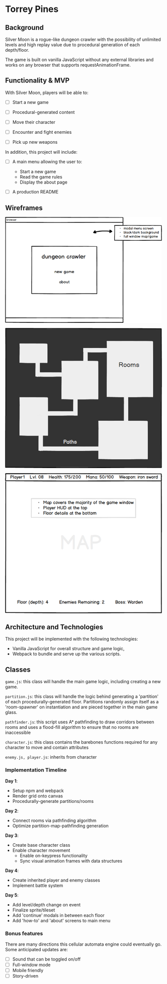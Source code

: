 # Torrey Pines

## Background
Silver Moon is a rogue-like dungeon crawler with the possibility of unlimited levels and high replay value due to procedural generation of each depth/floor.

The game is built on vanilla JavaScript without any external libraries and works on any browser that supports requestAnimationFrame.

## Functionality & MVP

With Silver Moon, players will be able to:

- [ ] Start a new game
- [ ] Procedural-generated content
- [ ] Move their character
- [ ] Encounter and fight enemies
- [ ] Pick up new weapons


In addition, this project will include:

- [ ] A main menu allowing the user to:
  * Start a new game
  * Read the game rules
  * Display the about page

- [ ] A production README

## Wireframes

![Main Menu](./wireframes/main_menu.png)

![Map](./wireframes/map.png)

![HUD](./wireframes/hud.png)

## Architecture and Technologies

This project will be implemented with the following technologies:

- Vanilla JavaScript for overall structure and game logic,
- Webpack to bundle and serve up the various scripts.

## Classes

`game.js`: this class will handle the main game logic, including creating a new game.

`partition.js`: this class will handle the logic behind generating a 'partition' of each procedurally-generated floor. Partitions randomly assign itself as a 'room-spawner' on instantiation and are pieced together in the main game glass.

`pathfinder.js`: this script uses A* pathfinding to draw corridors between rooms and uses a flood-fill algorithm to ensure that no rooms are inaccessible

`character.js`: this class contains the barebones functions required for any character to move and contain attributes

`enemy.js, player.js`: inherits from character


### Implementation Timeline

**Day 1**:

- Setup npm and webpack
- Render grid onto canvas
- Procedurally-generate partitions/rooms

**Day 2**:

- Connect rooms via pathfinding algorithm
- Optimize partition-map-pathfinding generation

**Day 3**:

- Create base character class
- Enable character movement
  * Enable on-keypress functionality
  * Sync visual animation frames with data structures

**Day 4**:

- Create inherited player and enemy classes
- Implement battle system

**Day 5**:

- Add level/depth change on event
- Finalize sprite/tileset
- Add 'continue' modals in between each floor
- Add 'how-to' and 'about' screens to main menu

### Bonus features

There are many directions this cellular automata engine could eventually go.  Some anticipated updates are:

- [ ] Sound that can be toggled on/off
- [ ] Full-window mode
- [ ] Mobile friendly
- [ ] Story-driven
